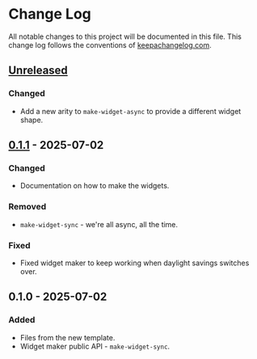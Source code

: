 # Change Log
All notable changes to this project will be documented in this file. This change log follows the conventions of [keepachangelog.com](http://keepachangelog.com/).

## [Unreleased]
### Changed
- Add a new arity to `make-widget-async` to provide a different widget shape.

## [0.1.1] - 2025-07-02
### Changed
- Documentation on how to make the widgets.

### Removed
- `make-widget-sync` - we're all async, all the time.

### Fixed
- Fixed widget maker to keep working when daylight savings switches over.

## 0.1.0 - 2025-07-02
### Added
- Files from the new template.
- Widget maker public API - `make-widget-sync`.

[Unreleased]: https://sourcehost.site/your-name/my-clojure-project/compare/0.1.1...HEAD
[0.1.1]: https://sourcehost.site/your-name/my-clojure-project/compare/0.1.0...0.1.1
